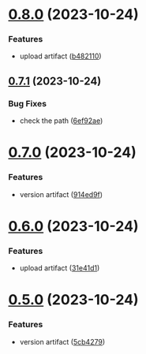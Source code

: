 # [0.8.0](https://github.com/Al374/ci-cd/compare/v0.7.1...v0.8.0) (2023-10-24)


### Features

* upload artifact ([b482110](https://github.com/Al374/ci-cd/commit/b4821107163d5d919589fbaf46708b99b6e40abe))



## [0.7.1](https://github.com/Al374/ci-cd/compare/v0.7.0...v0.7.1) (2023-10-24)


### Bug Fixes

* check the path ([6ef92ae](https://github.com/Al374/ci-cd/commit/6ef92aee0166ceed9c4024467400c827f52029fb))



# [0.7.0](https://github.com/Al374/ci-cd/compare/v0.6.0...v0.7.0) (2023-10-24)


### Features

* version artifact ([914ed9f](https://github.com/Al374/ci-cd/commit/914ed9f69ca017f2e57f39685996df6ce909a93c))



# [0.6.0](https://github.com/Al374/ci-cd/compare/v0.5.0...v0.6.0) (2023-10-24)


### Features

* upload artifact ([31e41d1](https://github.com/Al374/ci-cd/commit/31e41d17326345a091e7c0b87c351a867d9cadd2))



# [0.5.0](https://github.com/Al374/ci-cd/compare/v0.4.0...v0.5.0) (2023-10-24)


### Features

* version artifact ([5cb4279](https://github.com/Al374/ci-cd/commit/5cb4279053ffeb1f5798066702923af323860bad))



